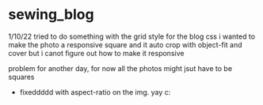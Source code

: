 # sewing_blog

1/10/22 
tried to do something with the grid style for the blog css
i wanted to make the photo a responsive square and it auto crop with object-fit and cover
but i canot figure out how to make it responsive

problem for another day, for now all the photos might jsut have to be squares
- fixeddddd with aspect-ratio on the img. yay c: